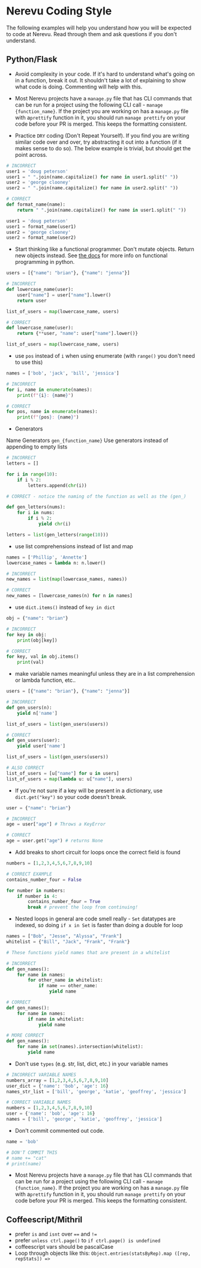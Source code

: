 # Nerevu Coding Style

The following examples will help you understand how you will be expected to code at Nerevu. Read through them and ask questions if you don't understand.

## Python/Flask

- Avoid complexity in your code. If it's hard to understand what's going on in a function, break it out. It shouldn't take a lot of explaining to show what code is doing. Commenting will help with this.

- Most Nerevu projects have a `manage.py` file that has CLI commands that can be run for a project using the following CLI call - `manage {function_name}`. If the project you are working on has a `manage.py` file with a`prettify` function in it, you should run `manage prettify` on your code before your PR is merged. This keeps the formatting consistent.

- Practice `DRY` coding (Don't Repeat Yourself). If you find you are writing similar code over and over, try abstracting it out into a function (if it makes sense to do so). The below example is trivial, but should get the point across.

```python
# INCORRECT
user1 = 'doug peterson'
user1 = " ".join(name.capitalize() for name in user1.split(" "))
user2 = 'george clooney'
user2 = " ".join(name.capitalize() for name in user2.split(" "))

# CORRECT
def format_name(name):
    return " ".join(name.capitalize() for name in user1.split(" "))

user1 = 'doug peterson'
user1 = format_name(user1)
user2 = 'george clooney'
user2 = format_name(user2)
```

- Start thinking like a functional programmer. Don't mutate objects. Return new objects instead. See [the docs](https://docs.python.org/3/library/functional.html) for more info on functional programming in python.

```python
users = [{"name": "brian"}, {"name": "jenna"}]

# INCORRECT
def lowercase_name(user):
    user["name"] = user["name"].lower()
    return user

list_of_users = map(lowercase_name, users)

# CORRECT
def lowercase_name(user):
    return {**user, "name": user["name"].lower()}

list_of_users = map(lowercase_name, users)
```

- use `pos` instead of `i` when using enumerate (with `range()` you don't need to use this)

```python
names = ['bob', 'jack', 'bill', 'jessica']

# INCORRECT
for i, name in enumerate(names):
    print(f"{i}: {name}")

# CORRECT
for pos, name in enumerate(names):
    print(f"{pos}: {name}")
```

- Generators

Name Generators `gen_{function_name}`
Use generators instead of appending to empty lists

```python
# INCORRECT
letters = []

for i in range(10):
    if i % 2:
        letters.append(chr(i))

# CORRECT - notice the naming of the function as well as the (gen_)

def gen_letters(nums):
    for i in nums:
        if i % 2:
            yield chr(i)

letters = list(gen_letters(range(10)))
```

- use list comprehensions instead of list and map

```python
names = ['Phillip', 'Annette']
lowercase_names = lambda n: n.lower()

# INCORRECT
new_names = list(map(lowercase_names, names))

# CORRECT
new_names = [lowercase_names(n) for n in names]
```

- use `dict.items()` instead of `key in dict`

```python
obj = {"name": "brian"}

# INCORRECT
for key in obj:
    print(obj[key])

# CORRECT
for key, val in obj.items()
    print(val)
```

- make variable names meaningful unless they are in a list comprehension or lambda function, etc..

```python
users = [{"name": "brian"}, {"name": "jenna"}]

# INCORRECT
def gen_users(n):
    yield n['name']

list_of_users = list(gen_users(users))

# CORRECT
def gen_users(user):
    yield user['name']

list_of_users = list(gen_users(users))

# ALSO CORRECT
list_of_users = [u["name"] for u in users]
list_of_users = map(lambda u: u["name"], users)
```

- If you're not sure if a key will be present in a dictionary, use `dict.get("key")` so your code doesn't break.

```python
user = {"name": "brian"}

# INCORRECT
age = user["age"] # Throws a KeyError

# CORRECT
age = user.get("age") # returns None
```

- Add breaks to short circuit for loops once the correct field is found

```python
numbers = [1,2,3,4,5,6,7,8,9,10]

# CORRECT EXAMPLE
contains_number_four = False

for number in numbers:
    if number is 4:
        contains_number_four = True
        break # prevent the loop from continuing!
```

- Nested loops in general are code smell really - `Set` datatypes are indexed, so doing `if x in Set` is faster than doing a double for loop

```python
names = ["Bob", "Jesse", "Alyssa", "Frank"]
whitelist = {"Bill", "Jack", "Frank", "Frank"}

# These functions yield names that are present in a whitelist

# INCORRECT
def gen_names():
    for name in names:
        for other_name in whitelist:
            if name == other_name:
                yield name

# CORRECT
def gen_names():
    for name in names:
        if name in whitelist:
            yield name

# MORE CORRECT
def gen_names():
    for name in set(names).intersection(whitelist):
        yield name
```

- Don't use `types` (e.g. str, list, dict, etc.) in your variable names

```python
# INCORRECT VARIABLE NAMES
numbers_array = [1,2,3,4,5,6,7,8,9,10]
user_dict = {'name': 'bob', 'age': 16}
names_str_list = ['bill', 'george', 'katie', 'geoffrey', 'jessica']

# CORRECT VARIABLE NAMES
numbers = [1,2,3,4,5,6,7,8,9,10]
user = {'name': 'bob', 'age': 16}
names = ['bill', 'george', 'katie', 'geoffrey', 'jessica']
```

- Don't commit commented out code.

```python
name = 'bob'

# DON'T COMMIT THIS
# name += "cat"
# print(name)
```

- Most Nerevu projects have a `manage.py` file that has CLI commands that can be run for a project using the following CLI call - `manage {function_name}`. If the project you are working on has a `manage.py` file with a`prettify` function in it, you should run `manage prettify` on your code before your PR is merged. This keeps the formatting consistent.

## Coffeescript/Mithril

- prefer `is` and `isnt` over `==` and `!=`
- prefer `unless ctrl.page()` to `if ctrl.page() is undefined`
- coffeescript vars should be pascalCase
- Loop through objects like this: `Object.entries(statsByRep).map ([rep, repStats]) =>`
